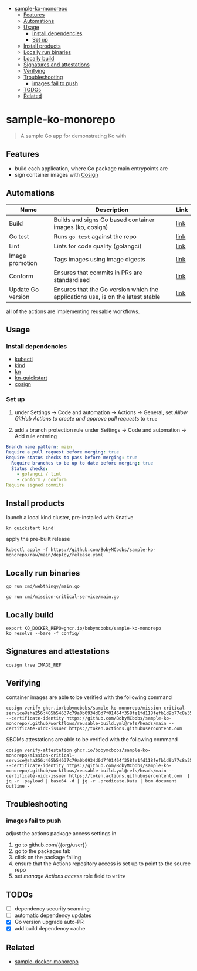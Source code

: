 <!-- generate TOC using `go run sigs.k8s.io/mdtoc@latest --inplace README.md` -->
<!-- toc -->
- [sample-ko-monorepo](#sample-ko-monorepo)
  - [Features](#features)
  - [Automations](#automations)
  - [Usage](#usage)
    - [Install dependencies](#install-dependencies)
    - [Set up](#set-up)
  - [Install products](#install-products)
  - [Locally run binaries](#locally-run-binaries)
  - [Locally build](#locally-build)
  - [Signatures and attestations](#signatures-and-attestations)
  - [Verifying](#verifying)
  - [Troubleshooting](#troubleshooting)
    - [images fail to push](#images-fail-to-push)
  - [TODOs](#todos)
  - [Related](#related)
<!-- /toc -->

# sample-ko-monorepo

> A sample Go app for demonstrating Ko with

## Features

- build each application, where Go package main entrypoints are
- sign container images with [Cosign](https://docs.sigstore.dev/cosign/overview/)

## Automations

| Name              | Description                                                                     | Link                                             |
|-------------------|---------------------------------------------------------------------------------|--------------------------------------------------|
| Build             | Builds and signs Go based container images (ko, cosign)                         | [link](.github/workflows/build.yml)              |
| Go test           | Runs `go test` against the repo                                                 | [link](.github/workflows/go-test.yml)            |
| Lint              | Lints for code quality (golangci)                                               | [link](.github/workflows/golangci-lint.yml)      |
| Image promotion   | Tags images using image digests                                                 | [link](.github/workflows/image-promotion.yml)    |
| Conform           | Ensures that commits in PRs are standardised                                    | [link](.github/workflows/policy-conformance.yml) |
| Update Go version | Ensures that the Go version which the applications use, is on the latest stable | [link](.github/workflows/update-go-version.yaml) |

all of the actions are implementing reusable workflows.

## Usage

### Install dependencies

- [kubectl](https://kubectl.sigs.k8s.io/installation/kubectl/)
- [kind](https://kind.sigs.k8s.io)
- [kn](https://knative.dev/docs/client/install-kn/)
- [kn-quickstart](https://knative.dev/docs/getting-started/quickstart-install/)
- [cosign](https://docs.sigstore.dev/cosign/installation/)

### Set up

1. under Settings -> Code and automation -> Actions -> General, set _Allow GitHub Actions to create and approve pull requests_ to `true`

2. add a branch protection rule under Settings -> Code and automation -> Add rule
entering

```yaml
Branch name pattern: main
Require a pull request before merging: true
Require status checks to pass before merging: true
  Require branches to be up to date before merging: true
  Status checks:
    - golangci / lint
    - conform / conform
Require signed commits
```

## Install products

launch a local kind cluster, pre-installed with Knative
```shell
kn quickstart kind
```

apply the pre-built release
```shell
kubectl apply -f https://github.com/BobyMCbobs/sample-ko-monorepo/raw/main/deploy/release.yaml
```

## Locally run binaries

```shell
go run cmd/webthingy/main.go
```

```shell
go run cmd/mission-critical-service/main.go
```

## Locally build

```shell
export KO_DOCKER_REPO=ghcr.io/bobymcbobs/sample-ko-monorepo
ko resolve --bare -f config/
```

## Signatures and attestations

```shell
cosign tree IMAGE_REF
```


## Verifying

container images are able to be verified with the following command

```shell
cosign verify ghcr.io/bobymcbobs/sample-ko-monorepo/mission-critical-service@sha256:405b54637c79a0b0934d0d7f01464f358fe1fd118fefb1d9b77c8a351e9471b6 --certificate-identity https://github.com/BobyMCbobs/sample-ko-monorepo/.github/workflows/reusable-build.yml@refs/heads/main --certificate-oidc-issuer https://token.actions.githubusercontent.com
```

SBOMs attestations are able to be verified with the following command

```shell
cosign verify-attestation ghcr.io/bobymcbobs/sample-ko-monorepo/mission-critical-service@sha256:405b54637c79a0b0934d0d7f01464f358fe1fd118fefb1d9b77c8a351e9471b6 --certificate-identity https://github.com/BobyMCbobs/sample-ko-monorepo/.github/workflows/reusable-build.yml@refs/heads/main --certificate-oidc-issuer https://token.actions.githubusercontent.com  | jq -r .payload | base64 -d | jq -r .predicate.Data | bom document outline -
```

## Troubleshooting

### images fail to push

adjust the actions package access settings in
1. go to github.com/{{org/user}}
2. go to the packages tab
3. click on the package failing
4. ensure that the Actions repository access is set up to point to the source repo
5. set _manage Actions access_ role field to `write`

## TODOs

- [ ] dependency security scanning
- [ ] automatic dependency updates
- [x] Go version upgrade auto-PR
- [x] add build dependency cache

## Related

- [sample-docker-monorepo](https://github.com/BobyMCbobs/sample-docker-monorepo)
